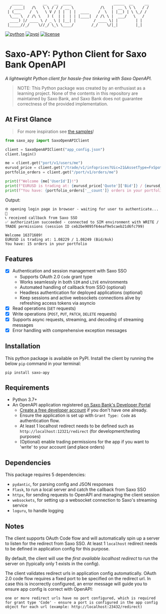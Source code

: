 ```text
   _____         __   __  ____                   _____  __     __
  / ____|   /\   \ \ / / / __ \            /\   |  __ \ \ \   / /
 | (___    /  \   \ V / | |  | |  ____    /  \  | |__) | \ \_/ / 
  \___ \  / /\ \   ) (  | |  | | |____|  / /\ \ |  ___/   \   /  
  ____) |/ ____ \ / _ \ | |__| |        / ____ \| |        | |   
 |_____//_/    \//_/ \_\ \____/        /_/    \/|_|        |_|  
 ```

[![python](https://img.shields.io/badge/python-3.7%2B-blue)](https://github.com/gidven/saxo-openapi-client-python)
[![pypi](https://img.shields.io/pypi/v/saxo-apy?style=flat-square)](https://pypi.org/project/saxo-apy)
[![license](https://img.shields.io/github/license/gidven/saxo-openapi-client-python?style=flat-square)](https://github.com/gidven/saxo-openapi-client-python/blob/main/LICENSE)

# Saxo-APY: Python Client for Saxo Bank OpenAPI

*A lightweight Python client for hassle-free tinkering with Saxo OpenAPI.*

> NOTE: This Python package was created by an enthusiast as a learning project. None of the contents in this repository are maintained by Saxo Bank, and Saxo Bank does not guarantee correctness of the provided implementation.

## At First Glance

> For more inspiration see [the samples](./samples/)!

```python
from saxo_apy import SaxoOpenAPIClient

client = SaxoOpenAPIClient("app_config.json")
client.login()

me = client.get("port/v1/users/me")
eurusd_price = client.get("/trade/v1/infoprices?Uic=21&AssetType=FxSpot")
portfolio_orders = client.get("/port/v1/orders/me")

print(f"Welcome {me['UserId']}!")
print(f"EURUSD is trading at: {eurusd_price['Quote']['Bid']} / {eurusd_price['Quote']['Ask']}")
print(f"You have: {portfolio_orders['__count']} orders in your portfolio")
```

Output:

```text
🌐 opening login page in browser - waiting for user to authenticate... 🔑
📞 received callback from Saxo SSO
✅ authorization succeeded - connected to SIM environment with WRITE / TRADE permissions (session ID ceb2be9095f64eaf9e5caeb21d6fc799)

Welcome 16371609!
EURUSD is trading at: 1.08229 / 1.08249 (Bid/Ask)
You have: 15 orders in your portfolio
```

## Features

- [x] Authentication and session management with Saxo SSO
  - Supports OAuth 2.0 `Code` grant type
  - Works seamlessly in both `SIM` and `LIVE` environments
  - Automated handling of callback from SSO (optional)
  - Headless authentication for deployed applications (optional)
  - Keep sessions and active websockets connections alive by refreshing access tokens via asyncio
- [x] Read operations (`GET` requests)
- [x] Write operations (`POST`, `PUT`, `PATCH`, `DELETE` requests)
- [x] Supports async requests, streaming, and decoding of streaming messages
- [x] Error handling with comprehensive exception messages

## Installation

This python package is available on PyPI. Install the client by running the below `pip` command in your terminal:

`pip install saxo-apy`

## Requirements

- Python 3.7+
- An OpenAPI application registered [on Saxo Bank's Developer Portal](https://www.developer.saxo/openapi/appmanagement)
  - [Create a free developer account](https://www.developer.saxo/accounts/sim/signup) if you don't have one already.
  - Ensure the application is set up with `Grant Type: Code` as authentication flow.
  - At least 1 localhost redirect needs to be defined such as `http://localhost:12321/redirect` (for development/testing purposes)
  - (Optional) enable trading permissions for the app if you want to 'write' to your account (and place orders)

## Dependencies

This package requires 5 dependencies:

- `pydantic`, for parsing config and JSON responses 
- `Flask`, to run a local server and catch the callback from Saxo SSO
- `httpx`, for sending requests to OpenAPI and managing the client session
- `websockets`, for setting up a websocket connection to Saxo's streaming service
- `loguru`, to handle logging

## Notes

The client supports OAuth Code flow and will automatically spin up a server to listen for the redirect from Saxo SSO. At least 1 `localhost` redirect needs to be defined in application config for this purpose.

By default, the client will use the *first available localhost redirect* to run the server on (typically only 1 exists in the config).

The client validates redirect urls in application config automatically. OAuth 2.0 code flow requires a fixed port to be specified on the redirect url. In case this is incorrectly configured, an error message will guide you to ensure app config is correct with OpenAPI:

```text
one or more redirect urls have no port configured, which is required for grant type 'Code' - ensure a port is configured in the app config object for each url (example: http://localhost:23432/redirect)
```
